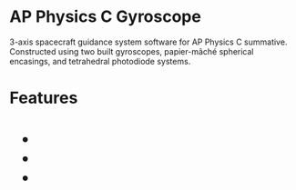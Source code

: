 # AP Physics C Gyroscope 
3-axis spacecraft guidance system software for AP Physics C summative. Constructed using two built gyroscopes, papier-mâché spherical encasings, and tetrahedral photodiode systems.

<h1>Features<h1>
 
 <ul>
  <li></li>
  <li></li>
  <li></li>
 </ul>
